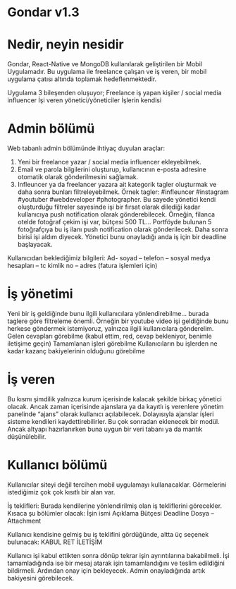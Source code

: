 # Gondar v1.3

# Nedir, neyin nesidir
Gondar, React-Native ve MongoDB kullanılarak geliştirilen bir Mobil Uygulamadır.
Bu uygulama ile freelance çalışan ve iş veren, bir mobil uygulama çatısı altında toplamak hedeflenmektedir.

Uygulama 3 bileşenden oluşuyor;
  Freelance iş yapan kişiler / social media influencer
  İşi veren yönetici/yöneticiler
  İşlerin kendisi

# Admin bölümü
Web tabanlı admin bölümünde ihtiyaç duyulan araçlar:
  1.  Yeni bir freelance yazar / social media influencer ekleyebilmek. 
  2.  Email ve parola bilgilerini oluşturup, kullanıcının e-posta adresine otomatik olarak gönderilmesini sağlamak.
  3.  Infleuncer ya da freelancer yazara ait kategorik tagler oluşturmak ve daha sonra bunları filtreleyebilmek. Örnek tagler:
      #infleuncer #instagram #youtuber #webdeveloper #photographer. Bu sayede yönetici kendi oluşturduğu filtreler sayesinde işi bir
      fırsat olarak dilediği kadar kullanıcıya push notification olarak gönderebilecek. Örneğin, filanca otelde fotoğraf çekim işi var,
      bütçesi 500 TL…  Portföyde bulunan 5 fotoğrafçıya bu iş ilanı push notification olarak gönderilecek. Daha sonra birisi işi aldım
      diyecek. Yönetici bunu onayladığı anda iş için bir deadline başlayacak.

Kullanıcıdan beklediğimiz bilgileri:
Ad- soyad – telefon – sosyal medya hesapları – tc kimlik no – adres (fatura işlemleri için)

# İş yönetimi

Yeni bir iş geldiğinde bunu ilgili kullanıcılara yönlendirebilme… burada taglere göre filtreleme önemli. Örneğin bir youtube video işi geldiğinde bunu herkese göndermek istemiyoruz, yalnızca ilgili kullanıcılara gönderelim.
Gelen cevapları görebilme (kabul ettim, red, cevap bekleniyor, benimle iletişime geçin)
Tamamlanan işleri görebilme
Kullanıcıların bu işlerden ne kadar kazanç bakiyelerinin olduğunu görebilme

# İş veren
Bu kısmı şimdilik yalnızca kurum içerisinde kalacak şekilde birkaç yönetici olacak. Ancak zaman içerisinde ajanslara ya da kayıtlı iş verenlere yönetim panelinde “ajans” olarak kullanıcı açılabilecek. Dolayısıyla ajanslar işleri sisteme kendileri kaydettirebilirler. Bu çok sonradan eklenecek bir modül. Ancak altyapı hazırlanırken buna uygun bir veri tabanı ya da mantık düşünülebilir.

# Kullanıcı bölümü

Kullanıcılar siteyi değil tercihen mobil uygulamayı kullanacaklar. Görmelerini istediğimiz çok çok kısıtlı bir alan var.

İş teklifleri: Burada kendilerine yönlendirilmiş olan iş tekliflerini görecekler. Kısaca şu bölümler olacak:
  İşin ismi
  Açıklama
  Bütçesi
  Deadline
  Dosya – Attachment

Kullanıcı kendisine gelmiş bu iş teklifini gördüğünde, altta üç seçenek bulunacak:
  KABUL
  RET
  İLETİŞİM

Kullanıcı işi kabul ettikten sonra dönüp tekrar işin ayrıntılarına bakabilmeli. İşi tamamladığında ise bir mesaj atarak işin tamamlandığını ve teslim edildiğini bildirmeli. Ardından onay için bekleyecek. Admin onayladığında artık bakiyesini görebilecek.

